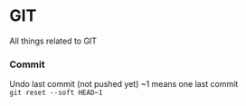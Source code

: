 # GIT
All things related to GIT
### Commit
Undo last commit (not pushed yet) ~1 means one last commit  
```git reset --soft HEAD~1```
